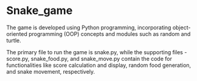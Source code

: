 # Snake_game
The game is developed using Python programming, incorporating object-oriented programming (OOP) concepts and modules such as random and turtle.

The primary file to run the game is snake.py, while the supporting files - score.py, snake_food.py, and snake_move.py contain the code for functionalities like score calculation and display, random food generation, and snake movement, respectively.
